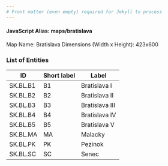 ```yaml
---
# Front matter (even empty) required for Jekyll to process
---
```


#### JavaScript Alias: maps/bratislava

Map Name: Bratislava
Dimensions (Width x Height): 423x600





### List of Entities

ID | Short label | Label
---|---|---|
SK.BL.B1|B1|Bratislava I
SK.BL.B2|B2|Bratislava II
SK.BL.B3|B3|Bratislava III
SK.BL.B4|B4|Bratislava IV
SK.BL.B5|B5|Bratislava V
SK.BL.MA|MA|Malacky
SK.BL.PK|PK|Pezinok
SK.BL.SC|SC|Senec

